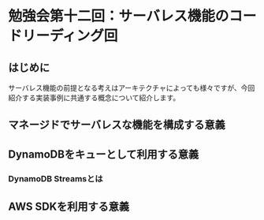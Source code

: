 # 勉強会第十二回：サーバレス機能のコードリーディング回

## はじめに

サーバレス機能の前提となる考えはアーキテクチャによっても様々ですが、今回紹介する実装事例に共通する概念について紹介します。

## マネージドでサーバレスな機能を構成する意義

## DynamoDBをキューとして利用する意義

### DynamoDB Streamsとは

## AWS SDKを利用する意義
